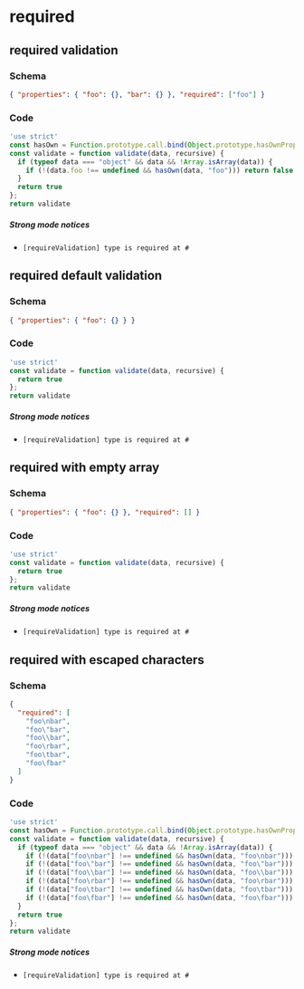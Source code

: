 # required

## required validation

### Schema

```json
{ "properties": { "foo": {}, "bar": {} }, "required": ["foo"] }
```

### Code

```js
'use strict'
const hasOwn = Function.prototype.call.bind(Object.prototype.hasOwnProperty);
const validate = function validate(data, recursive) {
  if (typeof data === "object" && data && !Array.isArray(data)) {
    if (!(data.foo !== undefined && hasOwn(data, "foo"))) return false
  }
  return true
};
return validate
```

##### Strong mode notices

 * `[requireValidation] type is required at #`


## required default validation

### Schema

```json
{ "properties": { "foo": {} } }
```

### Code

```js
'use strict'
const validate = function validate(data, recursive) {
  return true
};
return validate
```

##### Strong mode notices

 * `[requireValidation] type is required at #`


## required with empty array

### Schema

```json
{ "properties": { "foo": {} }, "required": [] }
```

### Code

```js
'use strict'
const validate = function validate(data, recursive) {
  return true
};
return validate
```

##### Strong mode notices

 * `[requireValidation] type is required at #`


## required with escaped characters

### Schema

```json
{
  "required": [
    "foo\nbar",
    "foo\"bar",
    "foo\\bar",
    "foo\rbar",
    "foo\tbar",
    "foo\fbar"
  ]
}
```

### Code

```js
'use strict'
const hasOwn = Function.prototype.call.bind(Object.prototype.hasOwnProperty);
const validate = function validate(data, recursive) {
  if (typeof data === "object" && data && !Array.isArray(data)) {
    if (!(data["foo\nbar"] !== undefined && hasOwn(data, "foo\nbar"))) return false
    if (!(data["foo\"bar"] !== undefined && hasOwn(data, "foo\"bar"))) return false
    if (!(data["foo\\bar"] !== undefined && hasOwn(data, "foo\\bar"))) return false
    if (!(data["foo\rbar"] !== undefined && hasOwn(data, "foo\rbar"))) return false
    if (!(data["foo\tbar"] !== undefined && hasOwn(data, "foo\tbar"))) return false
    if (!(data["foo\fbar"] !== undefined && hasOwn(data, "foo\fbar"))) return false
  }
  return true
};
return validate
```

##### Strong mode notices

 * `[requireValidation] type is required at #`

